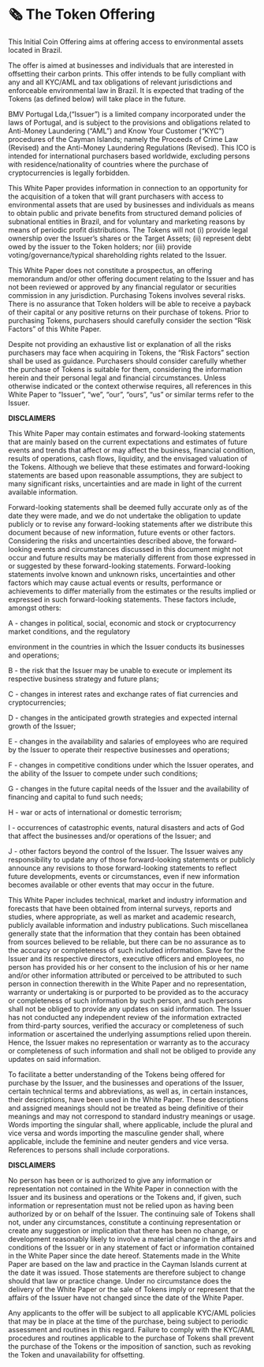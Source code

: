 # 🗞 The Token Offering

This Initial Coin Offering aims at offering access to environmental assets located in Brazil.

The offer is aimed at businesses and individuals that are interested in offsetting their carbon prints. This offer intends to be fully compliant with any and all KYC/AML and tax obligations of relevant jurisdictions and enforceable environmental law in Brazil. It is expected that trading of the Tokens (as defined below) will take place in the future.

BMV Portugal Lda,(“Issuer”) is a limited company incorporated under the laws of Portugal, and is subject to the provisions and obligations related to Anti-Money Laundering (“AML”) and Know Your Customer (“KYC”) procedures of the Cayman Islands; namely the Proceeds of Crime Law (Revised) and the Anti-Money Laundering Regulations (Revised). This ICO is intended for international purchasers based worldwide, excluding persons with residence/nationality of countries where the purchase of cryptocurrencies is legally forbidden.

This White Paper provides information in connection to an opportunity for the acquisition of a token that will grant purchasers with access to environmental assets that are used by businesses and individuals as means to obtain public and private benefits from structured demand policies of subnational entities in Brazil, and for voluntary and marketing reasons by means of periodic profit distributions. The Tokens will not (i) provide legal ownership over the Issuer’s shares or the Target Assets; (ii) represent debt owed by the issuer to the Token holders; nor (iii) provide voting/governance/typical shareholding rights related to the Issuer.

This White Paper does not constitute a prospectus, an offering memorandum and/or other offering document relating to the Issuer and has not been reviewed or approved by any financial regulator or securities commission in any jurisdiction. Purchasing Tokens involves several risks. There is no assurance that Token holders will be able to receive a payback of their capital or any positive returns on their purchase of tokens. Prior to purchasing Tokens, purchasers should carefully consider the section “Risk Factors” of this White Paper.

Despite not providing an exhaustive list or explanation of all the risks purchasers may face when acquiring in Tokens, the “Risk Factors” section shall be used as guidance. Purchasers should consider carefully whether the purchase of Tokens is suitable for them, considering the information herein and their personal legal and financial circumstances. Unless otherwise indicated or the context otherwise requires, all references in this White Paper to “Issuer”, “we”, “our”, “ours”, “us” or similar terms refer to the Issuer.

**DISCLAIMERS**

This White Paper may contain estimates and forward-looking statements that are mainly based on the current expectations and estimates of future events and trends that affect or may affect the business, financial condition, results of operations, cash flows, liquidity, and the envisaged valuation of the Tokens. Although we believe that these estimates and forward-looking statements are based upon reasonable assumptions, they are subject to many significant risks, uncertainties and are made in light of the current available information.

Forward-looking statements shall be deemed fully accurate only as of the date they were made, and we do not undertake the obligation to update publicly or to revise any forward-looking statements after we distribute this document because of new information, future events or other factors. Considering the risks and uncertainties described above, the forward-looking events and circumstances discussed in this document might not occur and future results may be materially different from those expressed in or suggested by these forward-looking statements. Forward-looking statements involve known and unknown risks, uncertainties and other factors which may cause actual events or results, performance or achievements to differ materially from the estimates or the results implied or expressed in such forward-looking statements. These factors include, amongst others:

A - changes in political, social, economic and stock or cryptocurrency market conditions, and the regulatory

environment in the countries in which the Issuer conducts its businesses and operations;

B - the risk that the Issuer may be unable to execute or implement its respective business strategy and future plans;

C - changes in interest rates and exchange rates of fiat currencies and cryptocurrencies;

D - changes in the anticipated growth strategies and expected internal growth of the Issuer;

E - changes in the availability and salaries of employees who are required by the Issuer to operate their respective businesses and operations;

F - changes in competitive conditions under which the Issuer operates, and the ability of the Issuer to compete under such conditions;

G - changes in the future capital needs of the Issuer and the availability of financing and capital to fund such needs;

H - war or acts of international or domestic terrorism;

I - occurrences of catastrophic events, natural disasters and acts of God that affect the businesses and/or operations of the Issuer; and

J - other factors beyond the control of the Issuer. The Issuer waives any responsibility to update any of those forward-looking statements or publicly announce any revisions to those forward-looking statements to reflect future developments, events or circumstances, even if new information becomes available or other events that may occur in the future.

This White Paper includes technical, market and industry information and forecasts that have been obtained from internal surveys, reports and studies, where appropriate, as well as market and academic research, publicly available information and industry publications. Such miscellanea generally state that the information that they contain has been obtained from sources believed to be reliable, but there can be no assurance as to the accuracy or completeness of such included information. Save for the Issuer and its respective directors, executive officers and employees, no person has provided his or her consent to the inclusion of his or her name and/or other information attributed or perceived to be attributed to such person in connection therewith in the White Paper and no representation, warranty or undertaking is or purported to be provided as to the accuracy or completeness of such information by such person, and such persons shall not be obliged to provide any updates on said information. The Issuer has not conducted any independent review of the information extracted from third-party sources, verified the accuracy or completeness of such information or ascertained the underlying assumptions relied upon therein. Hence, the Issuer makes no representation or warranty as to the accuracy or completeness of such information and shall not be obliged to provide any updates on said information.

To facilitate a better understanding of the Tokens being offered for purchase by the Issuer, and the businesses and operations of the Issuer, certain technical terms and abbreviations, as well as, in certain instances, their descriptions, have been used in the White Paper. These descriptions and assigned meanings should not be treated as being definitive of their meanings and may not correspond to standard industry meanings or usage. Words importing the singular shall, where applicable, include the plural and vice versa and words importing the masculine gender shall, where applicable, include the feminine and neuter genders and vice versa. References to persons shall include corporations.

**DISCLAIMERS**

No person has been or is authorized to give any information or representation not contained in the White Paper in connection with the Issuer and its business and operations or the Tokens and, if given, such information or representation must not be relied upon as having been authorized by or on behalf of the Issuer. The continuing sale of Tokens shall not, under any circumstances, constitute a continuing representation or create any suggestion or implication that there has been no change, or development reasonably likely to involve a material change in the affairs and conditions of the Issuer or in any statement of fact or information contained in the White Paper since the date hereof. Statements made in the White Paper are based on the law and practice in the Cayman Islands current at the date it was issued. Those statements are therefore subject to change should that law or practice change. Under no circumstance does the delivery of the White Paper or the sale of Tokens imply or represent that the affairs of the Issuer have not changed since the date of the White Paper.

Any applicants to the offer will be subject to all applicable KYC/AML policies that may be in place at the time of the purchase, being subject to periodic assessment and routines in this regard. Failure to comply with the KYC/AML procedures and routines applicable to the purchase of Tokens shall prevent the purchase of the Tokens or the imposition of sanction, such as revoking the Token and unavailability for offsetting.

